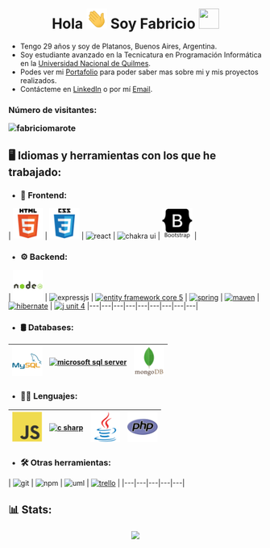<h1 align="Center">  Hola <img src="https://raw.githubusercontent.com/ABSphreak/ABSphreak/master/gifs/Hi.gif" height="40px" /> Soy Fabricio <img src="https://media0.giphy.com/media/cmCEsJZHYBPels360q/giphy.gif?cid=ecf05e475p4lqyt8z2z6zfua1tcnjzzgubjncswiz4ejhncg&rid=giphy.gif&ct=s" width="40"height="40px"></h1>

-  Tengo 29 años y soy de Platanos, Buenos Aires, Argentina.
-  Soy estudiante avanzado en la Tecnicatura en Programación Informática en la [Universidad Nacional de Quilmes](http://www.unq.edu.ar/).
-  Podes ver mi [Portafolio](https://fabricio-marote.vercel.app) para poder saber mas sobre mi y mis proyectos realizados.
-  Contácteme en [LinkedIn](https://www.linkedin.com/in/fabricio-marote/) o por mí [Email](mailto:fabricio.gm1993@gmail.com).

<h3 align="left">

Número de visitantes:

<p align="left"> <img src="https://komarev.com/ghpvc/?username=fabriciomarote&label=Profile%20views&color=b60e46&style=flat" alt="fabriciomarote" /> </p> 

## 🖥️ Idiomas y herramientas con los que he trabajado:

- <h3>👀 Frontend:</h3>

| <img src="https://raw.githubusercontent.com/devicons/devicon/master/icons/html5/html5-original-wordmark.svg" alt="html5" width="60" height="60"> | <img src="https://raw.githubusercontent.com/devicons/devicon/master/icons/css3/css3-original-wordmark.svg" alt="css3" width="60" height="60"> | <img src="https://user-images.githubusercontent.com/58083159/154823721-b99c9ecf-9dc2-4f21-a95f-a0ba2ee994f2.png" alt="react" width="60"> | <img src="[https://user-images.githubusercontent.com/58083159/158458074-9f1066f1-45f5-4e2b-9821-ecf363293d6f.png](https://www.google.com/url?sa=i&url=https%3A%2F%2Fes.wikipedia.org%2Fwiki%2FArchivo%3AJavaScript-logo.png&psig=AOvVaw194-PTufw_gdgVcxPLjkUv&ust=1675392638926000&source=images&cd=vfe&ved=0CBAQjRxqFwoTCNDViYvq9fwCFQAAAAAdAAAAABAE)" alt="chakra ui" width="60"> | <img src="https://raw.githubusercontent.com/devicons/devicon/master/icons/bootstrap/bootstrap-plain-wordmark.svg" alt="bootstrap" width="60" height="60">
|

- <h3>⚙️ Backend:</h3>
  
| <img src="https://raw.githubusercontent.com/devicons/devicon/master/icons/nodejs/nodejs-original-wordmark.svg" alt="nodejs" width="60" height="60"> | <img src="https://user-images.githubusercontent.com/58083159/144481306-e4af20fd-e4be-48dd-9286-2fa1773e6395.png" alt="expressjs" width="60"> | [<img src="https://user-images.githubusercontent.com/58083159/144485757-6f2d4500-c253-4ad5-acdb-e0b7f535483b.png" alt="entity framework core 5" width="60">](https://docs.microsoft.com/en-us/ef/core/what-is-new/ef-core-5.0/whatsnew) | [<img src="https://user-images.githubusercontent.com/58083159/144486094-07973bf6-35c0-4a05-98d7-7a2737643a6d.png" alt="spring" width="60">](https://spring.io/) | [<img src="https://user-images.githubusercontent.com/58083159/144488001-da655bb4-0aa2-402b-954a-643cda055828.png" alt="maven" width="60">](https://maven.apache.org/) | [<img src="https://user-images.githubusercontent.com/58083159/144488112-72151ec2-30ed-4679-b04f-38110ec38fa3.png" alt="hibernate" width="60">](https://hibernate.org/) | [<img src="https://user-images.githubusercontent.com/58083159/144488184-9de2b809-c5a7-4b3d-8703-450972b68990.png" alt="j unit 4" width="60">](https://junit.org/junit4/)
|---|---|---|---|---|---|---|---|---|

- <h3>🛢 Databases:</h3>

| [<img src="https://raw.githubusercontent.com/devicons/devicon/master/icons/mysql/mysql-original-wordmark.svg" alt="mysql" width="60" height="60">](https://www.mysql.com/) | [<img src="https://www.svgrepo.com/show/303229/microsoft-sql-server-logo.svg" alt="microsoft sql server" width="60" height="60">](https://www.microsoft.com/en-us/sql-server) | [<img src="https://raw.githubusercontent.com/devicons/devicon/master/icons/mongodb/mongodb-original-wordmark.svg" alt="mongodb" width="60" height="60">](https://www.mongodb.com/)
|---|---|---|

- <h3>👨‍💻 Lenguajes:</h3>

| [<img src="https://raw.githubusercontent.com/devicons/devicon/master/icons/javascript/javascript-original.svg" alt="javascript" width="60" height="60">](https://www.w3schools.com/js/) | [<img src="https://user-images.githubusercontent.com/58083159/144480051-5950e74c-175c-4acf-ad15-e4aaef08d355.png" alt="c sharp" width="60">](https://docs.microsoft.com/en-us/dotnet/csharp/) | [<img src="https://raw.githubusercontent.com/devicons/devicon/master/icons/java/java-original.svg" alt="java" width="60" height="60">](https://www.java.com) | [<img src="https://raw.githubusercontent.com/devicons/devicon/master/icons/php/php-original.svg" alt="php" width="60" height="60">](https://www.php.net)
|---|---|---|---|

- <h3>🛠️ Otras herramientas:</h3>

| <img src="https://www.vectorlogo.zone/logos/git-scm/git-scm-icon.svg" alt="git" width="60" height="60"> | <img src="https://user-images.githubusercontent.com/58083159/158461958-394d5b81-72e1-4cae-8c1e-53f355451030.png" alt="npm" width="60"> | <img src="https://user-images.githubusercontent.com/58083159/144488538-a7102b87-8e75-4062-bff9-fd464aa24dbc.png" alt="uml" width="60"> | [<img src="https://user-images.githubusercontent.com/58083159/158458696-bbba3311-5c42-46a4-a4f8-4af3f4e6bcbe.svg" alt="trello" width="60" height="60">](https://trello.com/) |
|---|---|---|---|---|

## 📊 Stats:

<h3 align="center">

![](https://github-readme-stats.vercel.app/api?username=fabriciomarote&count_private=true&hide=stars,issues&show_icons=true&theme=chartreuse-dark)  
</h3>
